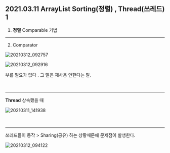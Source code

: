 ## 2021.03.11 ArrayList Sorting(정렬) , Thread(쓰레드) 1

1. **정렬** Comparable 기법

---

2. Comparator

![20210312_092757](https://user-images.githubusercontent.com/78403443/121761849-500f8400-cb6d-11eb-9a37-1a4535e1cf91.png)

![20210312_092916](https://user-images.githubusercontent.com/78403443/121761854-5d2c7300-cb6d-11eb-8036-ad1b0f043452.png)

부를 필요가 없다 . 그 말은 재사용 안한다는 말.

<br/>

---

**Thread** 상속했을 때

![20210311_141938](https://user-images.githubusercontent.com/78403443/121761862-6e757f80-cb6d-11eb-9797-1f5e21ac18a9.png)

<br/>

---

쓰레드들이 동작 > Sharing(공유) 하는 상황때문에 문제점이 발생한다.

![20210312_094122](https://user-images.githubusercontent.com/78403443/121761873-80572280-cb6d-11eb-88f0-92c0feda2737.png)

